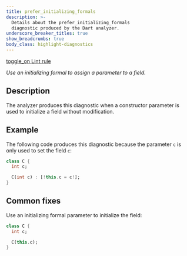 ```yaml
---
title: prefer_initializing_formals
description: >-
  Details about the prefer_initializing_formals
  diagnostic produced by the Dart analyzer.
underscore_breaker_titles: true
show_breadcrumbs: true
body_class: highlight-diagnostics
---
```


<div class="tags">
  <a class="tag-label"
      href="/tools/linter-rules/prefer_initializing_formals"
      title="Learn about the lint rule that enables this diagnostic."
      aria-label="Learn about the lint rule that enables this diagnostic."
      target="_blank">
    <span class="material-symbols" aria-hidden="true">toggle_on</span>
    <span>Lint rule</span>
  </a>
</div>

_Use an initializing formal to assign a parameter to a field._

## Description

The analyzer produces this diagnostic when a constructor parameter is used
to initialize a field without modification.

## Example

The following code produces this diagnostic because the parameter `c` is
only used to set the field `c`:

```dart
class C {
  int c;

  C(int c) : [!this.c = c!];
}
```

## Common fixes

Use an initializing formal parameter to initialize the field:

```dart
class C {
  int c;

  C(this.c);
}
```
